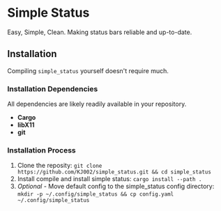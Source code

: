 # Simple Status

Easy, Simple, Clean. Making status bars reliable and up-to-date.

## Installation

Compiling `simple_status` yourself doesn't require much.

### Installation Dependencies

All dependencies are likely readily available in your repository.

- **Cargo**
- **libX11**
- **git**

### Installation Process

1. Clone the reposity: `git clone https://github.com/KJ002/simple_status.git && cd simple_status`
2. Install compile and install simple status: `cargo install --path .`
3. *Optional* - Move default config to the simple_status config directory: `mkdir -p ~/.config/simple_status && cp config.yaml ~/.config/simple_status`
